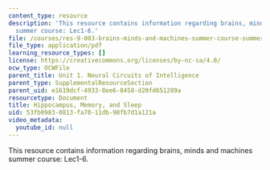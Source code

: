 ```yaml
---
content_type: resource
description: 'This resource contains information regarding brains, minds and machines
  summer course: Lec1-6.'
file: /courses/res-9-003-brains-minds-and-machines-summer-course-summer-2015/53fb09830813fa7011db98fb7d1a121a_MITRES_9_003SUM15_Lec1-6.pdf
file_type: application/pdf
learning_resource_types: []
license: https://creativecommons.org/licenses/by-nc-sa/4.0/
ocw_type: OCWFile
parent_title: Unit 1. Neural Circuits of Intelligence
parent_type: SupplementalResourceSection
parent_uid: e1619dcf-4933-8ee6-8458-d20fd651289a
resourcetype: Document
title: Hippocampus, Memory, and Sleep
uid: 53fb0983-0813-fa70-11db-98fb7d1a121a
video_metadata:
  youtube_id: null
---
```

This resource contains information regarding brains, minds and machines summer course: Lec1-6.